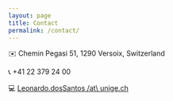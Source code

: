 ```yaml
---
layout: page
title: Contact
permalink: /contact/
---
```


:envelope: Chemin Pegasi 51, 1290 Versoix, Switzerland

:telephone_receiver: +41 22 379 24 00

:computer: [Leonardo.dosSantos /at\ unige.ch](mailto:leonardo.dossantos@unige.ch)